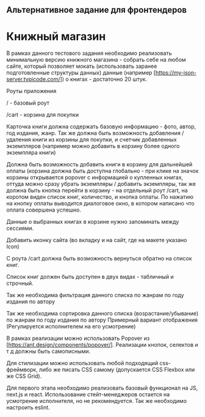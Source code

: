
## Альтернативное задание для фронтендеров
# Книжный магазин

В рамках данного тестового задания необходимо реализовать минимальную версию книжного магазина - собрать себе на любом сайте, который позволяет мокать (использовать заранее подготовленные структуры данных) данные (например [https://my-json-server.typicode.com/]) о книгах - достаточно 20 штук.

Роуты приложения

/ - базовый роут

/cart - корзина для покупки

Карточка книги должна содержать базовую информацию - фото, автор, год издания, жанр. Так же должна быть возможность добавления / удаления книги из корзины для покупки, и счетчик добавленных экземпляров (например можно добавить в корзину более одного экземпляра книги)

Должна быть возможность добавить книги в корзину для дальнейшей оплаты (корзина должна быть доступна глобально - при клике на значок корзины открывается popover с информацией о купленных книгах, оттуда можно сразу убрать экземпляры / добавить экземпляры, так же должна быть кнопка перейти в корзину - на отдельный роут /cart, на коротом виден список книг, количество, и кнопка оплаты. По нажатию на кнопку оплаты выводится диалоговое окно, в котором написано что оплата совершена успешно.

Данные о выбранных книгах в корзине нужно запоминать между сессиями.

Добавить иконку сайта (во вкладку и на сайт, где на макете указано Icon)

С роута /cart должна быть возможность вернуться обратно на список книг.

Список книг должен быть доступен в двух видах - табличный и строчный.

Так же необходима фильтрация данного списка
по жанрам
по году издания
по автору

Так же необходима сортировка данного списка (возрастание/убывание)
по жанрам
по году издания
по автору
Примерный вариант отображения (Регулируется исполнителем на его усмотрение)

В рамках реализации можно использовать Popover из [https://ant.design/components/popover/]. Реализации кнопок, селектов и т д должны быть самописными.

Для стилизации можно использовать любой подходящий css-фреймворк, либо же писать CSS самому (допускается CSS Flexbox или же CSS Grid).

Для первого этапа необходимо реализовать базовый функционал на JS, next.js и react. Использование стейт-менеджеров остается на усмотрение исполнителя, но не рекомендуется. Так же необходимо настроить eslint.